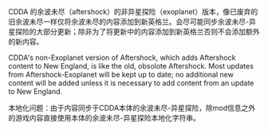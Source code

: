 CDDA 的余波未尽（aftershock）的非异星探险（exoplanet）版本，像已废弃的旧余波未尽一样仅将余波未尽的内容添加到新英格兰。会尽可能同步余波未尽-异星探险的大部分更新；除非为了将更新中的内容添加到新英格兰否则不会添加额外的新内容。


CDDA's non-Exoplanet version of Aftershock, which adds Aftershock content to New England, is like the old, obsolote Aftershock. Most updates from Aftershock-Exoplanet will be kept up to date; no additional new content will be added unless it is necessary to add content from an update to New England.


本地化问题：由于内容同步于CDDA本体的余波未尽-异星探险，除mod信息之外的游戏内容直接使用本体的余波未尽-异星探险本地化字符串。
